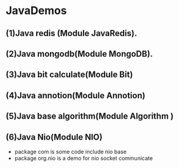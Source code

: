 # JavaDemos
## (1)Java redis (Module JavaRedis).

## (2)Java mongodb(Module MongoDB).

## (3)Java bit calculate(Module Bit)

## (4)Java annotion(Module Annotion)

## (5)Java base algorithm(Module Algorithm )

## (6)Java Nio(Module NIO)
+  package com is some code include nio base
+  package org.nio is a demo for nio socket communicate
